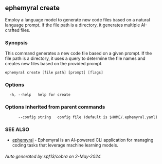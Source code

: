 ## ephemyral create

Employ a language model to generate new code files based on a natural language prompt. If the file path is a directory, it generates multiple AI-crafted files.

### Synopsis

This command generates a new code file based on a given prompt. 
If the file path is a directory, it uses a query to determine the file names and creates new files based on the provided prompt.

```
ephemyral create [file path] [prompt] [flags]
```

### Options

```
  -h, --help   help for create
```

### Options inherited from parent commands

```
      --config string   config file (default is $HOME/.ephemyral.yaml)
```

### SEE ALSO

* [ephemyral](ephemyral.md)	 - Ephemyral is an AI-powered CLI application for managing coding tasks that leverage machine learning models.

###### Auto generated by spf13/cobra on 2-May-2024
